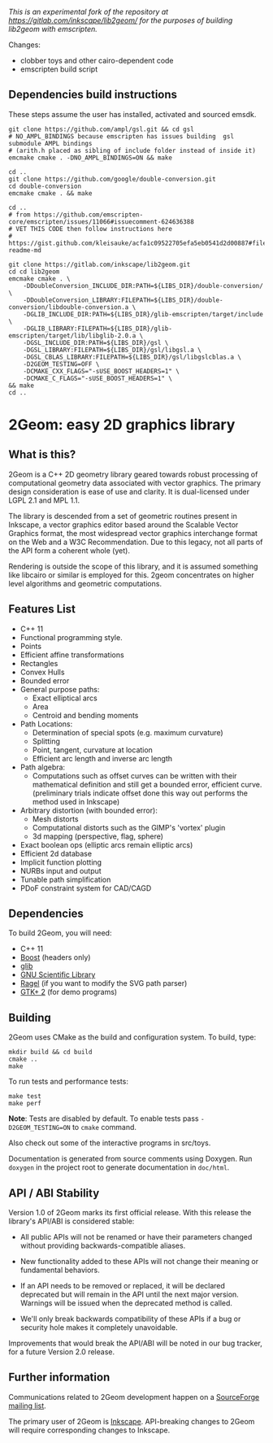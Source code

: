 _This is an experimental fork of the repository at https://gitlab.com/inkscape/lib2geom/ for the purposes of building lib2geom with emscripten._ 

Changes:
- clobber toys and other cairo-dependent code
- emscripten build script

## Dependencies build instructions

These steps assume the user has installed, activated and sourced emsdk.

```
git clone https://github.com/ampl/gsl.git && cd gsl
# NO_AMPL_BINDINGS because emscripten has issues building  gsl submodule AMPL bindings 
# (arith.h placed as sibling of include folder instead of inside it)
emcmake cmake . -DNO_AMPL_BINDINGS=ON && make

cd ..
git clone https://github.com/google/double-conversion.git 
cd double-conversion
emcmake cmake . && make

cd ..
# from https://github.com/emscripten-core/emscripten/issues/11066#issuecomment-624636388
# VET THIS CODE then follow instructions here
# https://gist.github.com/kleisauke/acfa1c09522705efa5eb0541d2d00887#file-readme-md

git clone https://gitlab.com/inkscape/lib2geom.git
cd cd lib2geom
emcmake cmake . \
    -DDoubleConversion_INCLUDE_DIR:PATH=${LIBS_DIR}/double-conversion/ \
    -DDoubleConversion_LIBRARY:FILEPATH=${LIBS_DIR}/double-conversion/libdouble-conversion.a \
    -DGLIB_INCLUDE_DIR:PATH=${LIBS_DIR}/glib-emscripten/target/include \
    -DGLIB_LIBRARY:FILEPATH=${LIBS_DIR}/glib-emscripten/target/lib/libglib-2.0.a \
    -DGSL_INCLUDE_DIR:PATH=${LIBS_DIR}/gsl \
    -DGSL_LIBRARY:FILEPATH=${LIBS_DIR}/gsl/libgsl.a \
    -DGSL_CBLAS_LIBRARY:FILEPATH=${LIBS_DIR}/gsl/libgslcblas.a \
    -D2GEOM_TESTING=OFF \
    -DCMAKE_CXX_FLAGS="-sUSE_BOOST_HEADERS=1" \
    -DCMAKE_C_FLAGS="-sUSE_BOOST_HEADERS=1" \
&& make
cd ..
```

# 2Geom: easy 2D graphics library

## What is this?

2Geom is a C++ 2D geometry library geared towards robust processing of
computational geometry data associated with vector graphics. The primary
design consideration is ease of use and clarity. It is dual-licensed
under LGPL 2.1 and MPL 1.1.

The library is descended from a set of geometric routines present in
Inkscape, a vector graphics editor based around the Scalable Vector
Graphics format, the most widespread vector graphics interchange format
on the Web and a W3C Recommendation. Due to this legacy, not all parts
of the API form a coherent whole (yet).

Rendering is outside the scope of this library, and it is assumed
something like libcairo or similar is employed for this.  2geom
concentrates on higher level algorithms and geometric computations.


## Features List

* C++ 11
* Functional programming style.
* Points
* Efficient affine transformations
* Rectangles
* Convex Hulls
* Bounded error
* General purpose paths:
  + Exact elliptical arcs
  + Area
  + Centroid and bending moments
* Path Locations:
  + Determination of special spots (e.g. maximum curvature)
  + Splitting
  + Point, tangent, curvature at location
  + Efficient arc length and inverse arc length
* Path algebra:
  + Computations such as offset curves can be written with their mathematical definition
    and still get a bounded error, efficient curve. (preliminary trials indicate offset
    done this way out performs the method used in Inkscape)
* Arbitrary distortion (with bounded error):
  + Mesh distorts
  + Computational distorts such as the GIMP's 'vortex' plugin
  + 3d mapping (perspective, flag, sphere)
* Exact boolean ops (elliptic arcs remain elliptic arcs)
* Efficient 2d database
* Implicit function plotting
* NURBs input and output
* Tunable path simplification
* PDoF constraint system for CAD/CAGD


## Dependencies

To build 2Geom, you will need:

* C++ 11
* [Boost](http://www.boost.org/) (headers only)
* [glib](https://wiki.gnome.org/Projects/GLib)
* [GNU Scientific Library](http://www.gnu.org/software/gsl/)
* [Ragel](http://www.colm.net/open-source/ragel/) (if you want to modify the SVG path parser)
* [GTK+ 2](http://www.gtk.org/) (for demo programs)


## Building

2Geom uses CMake as the build and configuration system. To build, type:

    mkdir build && cd build
    cmake ..
    make

To run tests and performance tests:

    make test
    make perf
    
**Note**: Tests are disabled by default. To enable tests pass `-D2GEOM_TESTING=ON` to `cmake` command.  

Also check out some of the interactive programs in src/toys.

Documentation is generated from source comments using Doxygen.
Run `doxygen` in the project root to generate documentation in
`doc/html`.


## API / ABI Stability

Version 1.0 of 2Geom marks its first official release.  With this
release the library's API/ABI is considered stable:

 * All public APIs will not be renamed or have their parameters changed
   without providing backwards-compatible aliases.

 * New functionality added to these APIs will not change their meaning
   or fundamental behaviors.

 * If an API needs to be removed or replaced, it will be declared
   deprecated but will remain in the API until the next major version.
   Warnings will be issued when the deprecated method is called.

 * We'll only break backwards compatibility of these APIs if a bug or
   security hole makes it completely unavoidable.

Improvements that would break the API/ABI will be noted in our bug
tracker, for a future Version 2.0 release.


## Further information

Communications related to 2Geom development happen on a
[SourceForge mailing list](https://lists.sourceforge.net/lists/listinfo/lib2geom-devel).

The primary user of 2Geom is [Inkscape](https://inkscape.org/en/).
API-breaking changes to 2Geom will require corresponding changes to
Inkscape.
